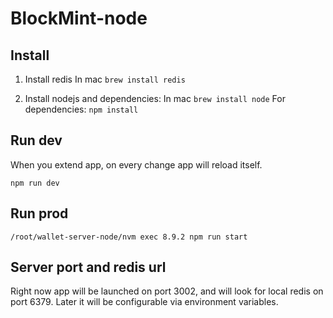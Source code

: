 # BlockMint-node

## Install

1. Install redis
In mac ```brew install redis```

2. Install nodejs and dependencies:
In mac ```brew install node```
For dependencies: ```npm install```

## Run dev

When you extend app, on every change app will reload itself.

```npm run dev```

## Run prod

```/root/wallet-server-node/nvm exec 8.9.2 npm run start```

## Server port and redis url

Right now app will be launched on port 3002, and will look for local redis on port 6379.
Later it will be configurable via environment variables.


